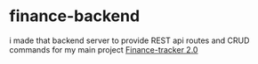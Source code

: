 ﻿# finance-backend
i made that backend server to provide REST api routes and CRUD commands for my main project [Finance-tracker 2.0](https://github.com/romanddevcode/Finance-tracker-2.0)
